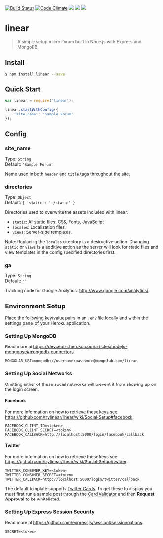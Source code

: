 [![Build Status](https://travis-ci.org/trylinear/linear.svg)](https://travis-ci.org/trylinear/linear)
[![Code Climate](https://codeclimate.com/github/trylinear/linear/badges/gpa.svg)](https://codeclimate.com/github/trylinear/linear)
[![](https://david-dm.org/trylinear/linear.svg?style=flat)](https://david-dm.org/trylinear/linear/)
[![](https://david-dm.org/trylinear/linear/dev-status.svg?style=flat)](https://david-dm.org/trylinear/linear/#info=devDependencies)
[![](http://img.shields.io/npm/v/linear.svg?style=flat)](https://www.npmjs.org/package/linear/)

# linear

> A simple setup micro-forum built in Node.js with Express and MongoDB.

## Install

```bash
$ npm install linear --save
```

## Quick Start

```javascript
var linear = require('linear');

linear.startWithConfig({
    'site_name': 'Sample Forum'
});
```

## Config

### site_name

Type: `String`  
Default: `'Sample Forum'`

Name used in both `header` and `title` tags throughout the site.

### directories

Type: `Object`  
Default: `{ 'static': './static' }`

Directories used to overwrite the assets included with linear.

- `static`: All static files: CSS, Fonts, JavaScript
- `locales`: Localization files.
- `views`: Server-side templates.

Note: Replacing the `locales` directory is a destructive action. Changing `static` or `views` is a additive action as the server will look for static files and view templates in the config specified directories first.

### ga

Type: `String`  
Default: `''`

Tracking code for Google Analytics. <http://www.google.com/analytics/>

## Environment Setup

Place the following key/value pairs in an `.env` file locally and within the settings panel of your Heroku application.

### Setting Up MongoDB

Read more at <https://devcenter.heroku.com/articles/nodejs-mongoose#mongodb-connectors>.

```
MONGOLAB_URI=mongodb://username:password@mongolab.com/linear
```

### Setting Up Social Networks

Omitting either of these social networks will prevent it from showing up on the login screen.

#### Facebook

For more information on how to retrieve these keys see <https://github.com/trylinear/linear/wiki/Social-Setup#facebook>.

```
FACEBOOK_CLIENT_ID=<token>
FACEBOOK_CLIENT_SECRET=<token>
FACEBOOK_CALLBACK=http://localhost:5000/login/facebook/callback
```

#### Twitter

For more information on how to retrieve these keys see <https://github.com/trylinear/linear/wiki/Social-Setup#twitter>.

```
TWITTER_CONSUMER_KEY=<token>
TWITTER_CONSUMER_SECRET=<token>
TWITTER_CALLBACK=http://localhost:5000/login/twitter/callback
```

The default template supports [Twitter Cards](https://dev.twitter.com/cards/overview). To get these to display you must first run a sample post through the [Card Validator](https://cards-dev.twitter.com/validator) and then **Request Approval** to be whitelisted.

### Setting Up Express Session Security

Read more at <https://github.com/expressjs/session#sessionoptions>.

```
SECRET=<token>
```
